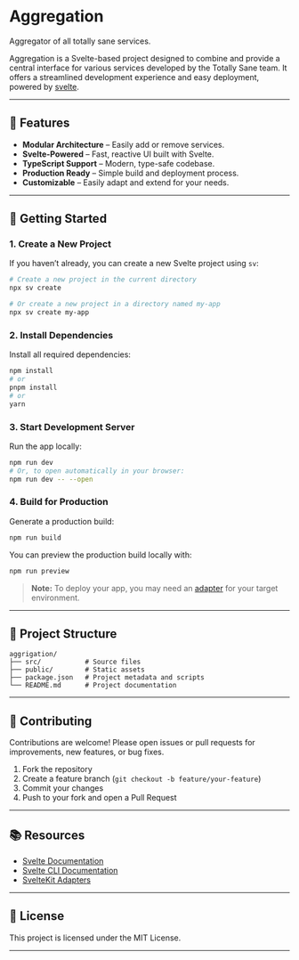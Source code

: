 # Aggregation

Aggregator of all totally sane services.

Aggregation is a Svelte-based project designed to combine and provide a central interface for various services developed by the Totally Sane team. It offers a streamlined development experience and easy deployment, powered by [svelte](https://github.com/sveltejs/cli).

---

## 🚀 Features

- **Modular Architecture** – Easily add or remove services.
- **Svelte-Powered** – Fast, reactive UI built with Svelte.
- **TypeScript Support** – Modern, type-safe codebase.
- **Production Ready** – Simple build and deployment process.
- **Customizable** – Easily adapt and extend for your needs.

---

## 🏁 Getting Started

### 1. Create a New Project

If you haven’t already, you can create a new Svelte project using `sv`:

```bash
# Create a new project in the current directory
npx sv create

# Or create a new project in a directory named my-app
npx sv create my-app
```

### 2. Install Dependencies

Install all required dependencies:

```bash
npm install
# or
pnpm install
# or
yarn
```

### 3. Start Development Server

Run the app locally:

```bash
npm run dev
# Or, to open automatically in your browser:
npm run dev -- --open
```

### 4. Build for Production

Generate a production build:

```bash
npm run build
```

You can preview the production build locally with:

```bash
npm run preview
```

> **Note:** To deploy your app, you may need an [adapter](https://svelte.dev/docs/kit/adapters) for your target environment.

---

## 📁 Project Structure

```
aggrigation/
├── src/           # Source files
├── public/        # Static assets
├── package.json   # Project metadata and scripts
└── README.md      # Project documentation
```

---

## 🤝 Contributing

Contributions are welcome! Please open issues or pull requests for improvements, new features, or bug fixes.

1. Fork the repository
2. Create a feature branch (`git checkout -b feature/your-feature`)
3. Commit your changes
4. Push to your fork and open a Pull Request

---

## 📚 Resources

- [Svelte Documentation](https://svelte.dev/docs)
- [Svelte CLI Documentation](https://github.com/sveltejs/cli)
- [SvelteKit Adapters](https://kit.svelte.dev/docs/adapters)

---

## 📝 License

This project is licensed under the MIT License.

---
